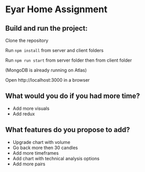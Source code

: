 # Eyar Home Assignment

## Build and run the project:

Clone the repository

Run ```npm install``` from server and client folders

Run ```npm run start``` from server folder then from client folder

(MongoDB is already running on Atlas)

Open http://localhost:3000 in a browser

## What would you do if you had more time?
- Add more visuals
- Add redux

## What features do you propose to add?
- Upgrade chart with volume
- Go back more then 30 candles
- Add more timeframes
- Add chart with technical analysis options
- Add more pairs
